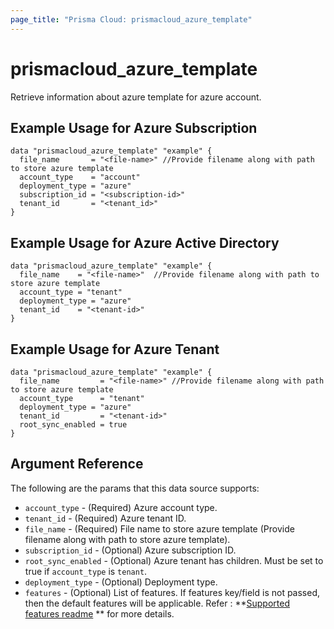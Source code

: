 ```yaml
---
page_title: "Prisma Cloud: prismacloud_azure_template"
---
```


# prismacloud_azure_template

Retrieve information about azure template for azure account.

## Example Usage for Azure Subscription

```hcl
data "prismacloud_azure_template" "example" {
  file_name       = "<file-name>" //Provide filename along with path to store azure template
  account_type    = "account"
  deployment_type = "azure"
  subscription_id = "<subscription-id>"
  tenant_id       = "<tenant_id>"
}
```

## Example Usage for Azure Active Directory

```hcl
data "prismacloud_azure_template" "example" {
  file_name    = "<file-name>"  //Provide filename along with path to store azure template
  account_type = "tenant"
  deployment_type = "azure"
  tenant_id    = "<tenant-id>"
}
```

## Example Usage for Azure Tenant

```hcl
data "prismacloud_azure_template" "example" {
  file_name         = "<file-name>" //Provide filename along with path to store azure template
  account_type      = "tenant"
  deployment_type = "azure"
  tenant_id         = "<tenant-id>"
  root_sync_enabled = true
}
```

## Argument Reference

The following are the params that this data source supports:

* `account_type` - (Required) Azure account type.
* `tenant_id` - (Required) Azure tenant ID.
* `file_name` - (Required) File name to store azure template (Provide filename along with path to store azure template).
* `subscription_id` - (Optional) Azure subscription ID.
* `root_sync_enabled` - (Optional) Azure tenant has children. Must be set to true if `account_type` is `tenant`.
* `deployment_type` - (Optional) Deployment type.
* `features` - (Optional) List of features. If features key/field is not passed, then the default features will be applicable. Refer : **[Supported features readme](https://registry.terraform.io/providers/PaloAltoNetworks/prismacloud/latest/docs/data-sources/cloud_account_supported_features) ** for more details.


